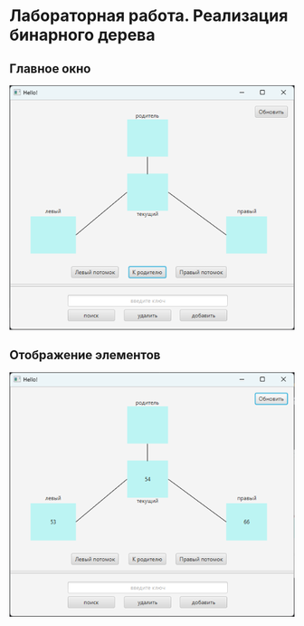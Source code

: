 # Лабораторная работа. Реализация бинарного дерева

## Главное окно
![Alt text](resources/img.png)

## Отображение элементов
![Alt text](resources/img_1.png)